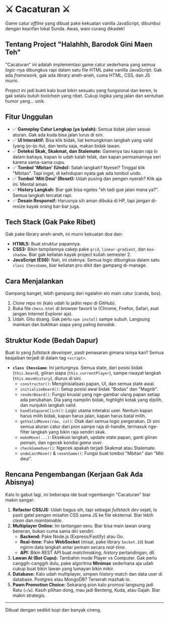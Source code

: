 # ⚔️ Cacaturan ⚔️

Game catur *offline* yang dibuat pake kekuatan vanilla JavaScript, dibumbui dengan kearifan lokal Sunda. Awas, wani curang dikadek!

## Tentang Project "Halahhh, Barodok Gini Maen Teh"

"Cacaturan" ini adalah implementasi game catur sederhana yang semua *logic*-nya dibungkus rapi dalam satu file HTML pake vanilla JavaScript. Gak ada *framework*, gak ada *library* aneh-aneh, cuma HTML, CSS, dan JS murni.

Project ini jadi bukti kalo buat bikin sesuatu yang fungsional dan keren, lo gak selalu butuh *toolchain* yang ribet. Cukup logika yang jalan dan sentuhan humor yang... unik.

## Fitur Unggulan

- ✅ **Gameplay Catur Lengkap (ya iyalah):** Semua bidak jalan sesuai aturan. Gak ada kuda bisa jalan lurus di sini.
- ✅ **UI Interaktif:** Bisa klik bidak, liat kemungkinan langkah yang valid (yang ijo-ijo itu), dan tentu saja, makan bidak lawan.
- ✅ **Deteksi Skak, Skakmat, dan Stalemate:** Gamenya tau kapan raja lo dalam bahaya, kapan lo udah kalah telak, dan kapan permainannya seri karena sama-sama cupu.
- ✅ **Tombol 'Mbitan' (Undo):** Salah langkah? Nyesel? Tinggal klik "Mbitan". Tapi inget, di kehidupan nyata gak ada tombol undo.
- ✅ **Tombol 'Miti Deui' (Reset):** Udah pusing dan pengen nyerah? Klik aja ini. Mental aman.
- ✅ **History Langkah:** Biar gak bisa ngeles "eh tadi gue jalan mana ya?". Semua langkah tercatat rapi.
- ✅ **Desain Responsif:** Harusnya sih aman dibuka di HP, tapi jangan di-resize kayak orang bar-bar juga.

## Tech Stack (Gak Pake Ribet)

Gak pake library aneh-aneh, ini murni kekuatan doa dan:

- **HTML5:** Buat struktur papannya.
- **CSS3:** Bikin tampilannya cakep pake `grid`, `linear-gradient`, dan `box-shadow`. Biar gak keliatan kayak project kuliah semester 2.
- **JavaScript (ES6):** Nah, ini otaknya. Semua logic dibungkus dalam satu `class ChessGame`, biar keliatan pro dikit dan gampang di-manage.

## Cara Menjalankan

Gampang banget, lebih gampang dari ngalahin elo main catur (canda, bos).

1.  *Clone* repo ini (kalo udah lo jadiin repo di GitHub).
2.  Buka file `chess.html` di browser favorit lo (Chrome, Firefox, Safari, asal jangan Internet Explorer aja).
3.  Udah. Gitu doang. Gak perlu `npm install` sampe subuh. Langsung mainkan dan buktikan siapa yang paling *barodok*.

## Struktur Kode (Bedah Dapur)

Buat lo yang *fullstack developer*, pasti penasaran gimana isinya kan? Semua keajaiban terjadi di dalam tag `<script>`.

-   **`class ChessGame`**: Ini jantungnya. Semua state, dari posisi bidak (`this.board`), giliran siapa (`this.currentPlayer`), sampe riwayat langkah (`this.moveHistory`), diurus di sini.
    -   `constructor()`: Menginisialisasi papan, UI, dan semua state awal.
    -   `initializeBoard()`: Setup posisi awal bidak "Bodas" dan "Magrib".
    -   `renderBoard()`: Fungsi krusial yang nge-gambar ulang papan setiap ada perubahan. Dia yang nampilin bidak, highlight kotak yang dipilih, dan nunjukin langkah valid.
    -   `handleSquareClick()`: Logic utama interaksi user. Nentuin kapan harus milih bidak, kapan harus jalan, kapan harus batal milih.
    -   `getValidMoves(row, col)`: Otak dari semua logic pergerakan. Di sini semua aturan catur dari pion sampe raja di-handle, termasuk nge-filter langkah yang bikin raja sendiri skak.
    -   `makeMove(...)`: Eksekusi langkah, update state papan, ganti giliran pemain, dan ngecek kondisi *game over*.
    -   `checkGameOver()`: Ngecek apakah terjadi Skakmat atau Stalemate.
    -   `undoLastMove()` & `resetGame()`: Fungsi buat tombol "Mbitan" dan "Miti deui".

## Rencana Pengembangan (Kerjaan Gak Ada Abisnya)

Kalo lo gabut lagi, ini beberapa ide buat ngembangin "Cacaturan" biar makin sangar:

1.  **Refactor CSS/JS:** Udah bagus sih, tapi sebagai *fullstack dev* sejati, lo pasti gatel pengen misahin CSS sama JS ke file eksternal. Biar lebih *clean* dan *maintainable*.
2.  **Multiplayer Online:** Ini tantangan seru. Biar bisa main lawan orang beneran, bukan cuma sama diri sendiri.
    -   **Backend:** Pake Node.js (Express/Fastify) atau Go.
    -   **Real-time:** Pake **WebSocket** (misal, pake library `Socket.IO`) buat ngirim data langkah antar pemain secara *real-time*.
    -   **API:** Bikin REST API buat *matchmaking*, *history* pertandingan, dll.
3.  **Lawan AI (Bot Cupu):** Tambahin mode Player vs Computer. Gak perlu canggih-canggih dulu, pake algoritma **Minimax** sederhana aja udah cukup buat bikin lawan yang lumayan bikin mikir.
4.  **Database:** Kalo udah multiplayer, simpen *history* match dan data user di database. Postgres atau MongoDB? Terserah mazhab lo.
5.  **Pawn Promotion Choice:** Sekarang pion kalo promosi langsung jadi Ratu (`♕`/`♛`). Kasih pilihan dong, mau jadi Benteng, Kuda, atau Gajah. Biar makin strategis.

---
Dibuat dengan sedikit kopi dan banyak cireng.

